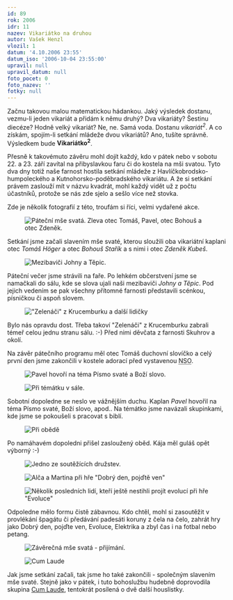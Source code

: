 ```yaml
---
id: 89
rok: 2006
idr: 11
nazev: Vikariátko na druhou
autor: Vašek Henzl
vlozil: 1
datum: '4.10.2006 23:55'
datum_iso: '2006-10-04 23:55:00'
upravil: null
upravil_datum: null
foto_pocet: 0
foto_nazev: ''
fotky: null
---
```

Začnu takovou malou matematickou hádankou. Jaký výsledek dostanu, vezmu-li jeden vikariát a přidám k němu druhý? Dva vikariáty? Šestinu diecéze? Hodně velký vikariát? Ne, ne. Samá voda. Dostanu <em>vikariát<sup>2</sup></em>. A co získám, spojím-li setkání mládeže dvou vikariátů? Ano, tušíte správně. Výsledkem bude <strong>Vikariátko<sup>2</sup></strong>.</p><p>
Přesně k takovémuto závěru mohl dojít každý, kdo v pátek nebo v sobotu 22. a 23. září zavítal na přibyslavkou faru či do kostela na mši svatou. Tyto dva dny totiž naše farnost hostila setkání mládeže z Havlíčkobrodsko-humpoleckého a Kutnohorsko-poděbradského vikariátu. A že si setkání právem zaslouží mít v názvu kvadrát, mohl každý vidět už z počtu účastníků, protože se nás zde sjelo a sešlo více než stovka.</p><p>
Zde je několik fotografií z této, troufám si říci, velmi vydařené akce.</p>
<figure>
  <img alt="Páteční mše svatá. Zleva otec Tomáš, Pavel, otec Bohouš a otec Zdeněk." src="/foto/2006_vikariatko-na-2_1.jpg" />
</figure>
<p>
Setkání jsme začali slavením mše svaté, kterou sloužili oba vikariátní kaplani otec <em>Tomáš Höger</em> a otec <em>Bohouš Stařík</em> a s nimi i otec <em>Zdeněk Kubeš</em>.
</p>
<figure>
  <img alt="Mezibaviči Johny a Těpic." src="/foto/2006_vikariatko-na-2_3.jpg" />
</figure>
<p>
Páteční večer jsme strávili na faře. Po lehkém občerstvení jsme se namačkali do sálu, kde se slova ujali naši mezibaviči <em>Johny a Těpic</em>. Pod jejich vedením se pak všechny přítomné farnosti představili scénkou, písničkou či aspoň slovem.
</p>
<figure>
  <img alt="&quot;Zelenáči&quot; z Krucemburku a další lidičky" src="/foto/2006_vikariatko-na-2_2.jpg" />
</figure>
<p>
Bylo nás opravdu dost. Třeba takoví "Zelenáči" z Krucemburku zabrali témeř celou jednu stranu sálu. :-) Před nimi děvčata z farnosti Skuhrov a okolí.
</p>
<p>
Na závěr pátečního programu měl otec Tomáš duchovní slovíčko a celý první den jsme zakončili v kostele adorací před vystavenou <abbr title="Nejsvětější svátost oltářní">NSO</abbr>.
</p>
<figure>
  <img alt="Pavel hovoří na téma Písmo svaté a Boží slovo." src="/foto/2006_vikariatko-na-2_5.jpg" />
</figure>
<figure>
  <img alt="Při témátku v sále." src="/foto/2006_vikariatko-na-2_4.jpg" />
</figure>
<p>
Sobotní dopoledne se neslo ve vážnějším duchu. Kaplan <em>Pavel</em> hovořil na téma Písmo svaté, Boží slovo, apod.. Na témátko jsme navázali skupinkami, kde jsme se pokoušeli s pracovat s biblí.</p>
<figure>
  <img alt="Při obědě" src="/foto/2006_vikariatko-na-2_6.jpg" />
</figure>
<p>
Po namáhavém dopoledni přišel zasloužený oběd. Kája měl guláš opět výborný :-)
</p>
<figure>
  <img alt="Jedno ze soutěžících družstev." src="/foto/2006_vikariatko-na-2_7.jpg" />
</figure>
<figure>
  <img alt="Alča a Martina při hře &quot;Dobrý den, pojďtě ven&quot;" src="/foto/2006_vikariatko-na-2_8.jpg" />
</figure>
<figure>
  <img alt="Několik posledních lidí, kteří ještě nestihli projít evolucí při hře &quot;Evoluce&quot;" src="/foto/2006_vikariatko-na-2_9.jpg" />
</figure>
<p>
Odpoledne mělo formu čistě zábavnou. Kdo chtěl, mohl si zasoutěžit v provlékání špagátu či předávání padesáti koruny z čela na čelo, zahrát hry jako Dobrý den, pojďte ven, Evoluce, Elektrika a zbyl čas i na fotbal nebo petang.</p>
<figure>
  <img alt="Závěrečná mše svatá - přijímání." src="/foto/2006_vikariatko-na-2_10.jpg" />
  </figure>
<figure>
  <img alt="Cum Laude" src="/foto/2006_vikariatko-na-2_11.jpg" />
</figure>
<p>
Jak jsme setkání začali, tak jsme ho také zakončili - společným slavením mše svaté. Stejně jako v pátek, i tuto bohoslužbu hudebně doprovodila skupina <a href="http://cumlaude.wz.cz">Cum Laude</a>, tentokrát posílená o dvě další houslistky.</p><p>
